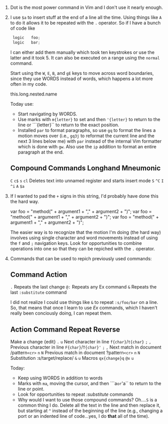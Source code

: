 1. Dot is the most power command in Vim and I don't use it nearly enough.

2. I use `$a` to insert stuff at the end of a line all the time.  Using things
   like `A` to do it allows it to be repeated with the `.` operator.  So if I
   have a bunch of code like

   ```verilog
    logic   foo;
    logic   bar;
   ```
   I can either add them manually which took ten keystrokes or use the latter
   and it took 5.  It can also be executed on a range using the `normal`
   command.

   Start using the `W`, `E`, `B`, and `gE` keys to move across word boundaries,
   since they use WORDS instead of words, which happens a lot more often in my
   code.

   this.long.nested.name

   Today use:
   - Start navigating by WORDS.
   - Use marks with `m{letter}` to set and then `'{letter}` to return to the
     line or ```{letter}`` to return to the exact position.
   - Installed `par` to format paragraphs, so use `gq` to format the lines a
     motion moves over (i.e., `gq3j` to reformat the current line and the next 3
     lines below me) with `par` instead of the internal Vim formatter which is
     done with `gw`. Also use the `ip` addition to format an entire paragraph at
     the end.
   
   Compound Commands    Longhand        Mneumonic
   ---------------------------------------------------------------------------
   `C`                  `c$`
   `s`                  `cl`            Deletes text into unnamed register and
                                        starts insert mode
   `S`                  `^C`
   `I`                  `^i`
   `A`                  `$a`

3. If I wanted to pad the `+` signs in this string, I'd probably have done this
   the hard way.

    var foo = "method(" + argument1 + "," + argument2 + ")";
    var foo = "method(" + argument1 + "," + argument2 + ")";
    var foo = "method(" + argument1 + "," + argument2 + ")";

   The easier way is to recognize that the motion I'm doing (the hard way)
   involves using single character and word movements instead of using the `f`
   and `;` navigation keys. Look for opportunities to combine operations into
   one so that they can be repiched with the `.` operator.

4. Commands that can be used to repich previously used commands:

   Command      Action
   -------------------------------------
   `.`          Repeats the last change
   `@:`         Repeats any Ex command
   `&`          Repeats the last `:substitute` command


   I did not realize I could use things like `&` to repeat `:s/foo/bar` on a
   line.  So, that means that once I learn to use *Ex* commands, which I haven't
   really been conciously doing, I can repeat them.

   Action                           Command                 Repeat      Reverse
   ----------------------------------------------------------------------------
   Make a change                    {edit}                  `.`         `u`
   Next character in line           `f{char}`/`t{char}`     `;`         `,`
   Previous character in line       `F{char}`/`T{char}'`    `;`         `,`
   Next match in document           /pattern`<cr>`          `n`         `N`
   Previous match in document       ?pattern`<cr>`          `n`         `N`
   Substitution                     :s/target/replace/      `&`         `u`
   Macros                           `qx{change}q`           `@x`        `u`

   Today:
   - Keep using WORDS in addition to words
   - Marks with `ma`, moving the cursor, and then ```a`` or ``'a`` to return to
     the line or point.
   - Look for opportunities to repeat *:substitute* commands
   - Why would I want to use those compound commands? Oh....`S` is a common
     thing I do.  Delete all the text in the line and then replace it, but
     starting at `^` instead of the beginning of the line (e.g., changing a port
     or an indented line of code...yes, I do **that** all of the time).
